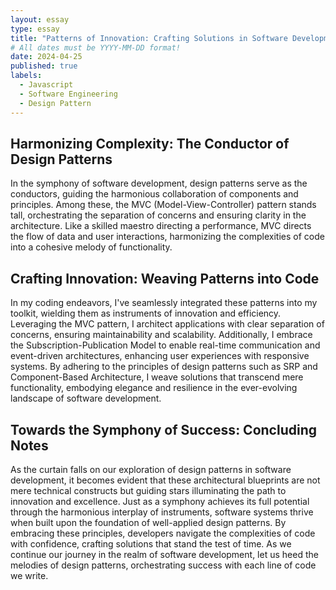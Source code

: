 ```yaml
---
layout: essay
type: essay
title: "Patterns of Innovation: Crafting Solutions in Software Development"
# All dates must be YYYY-MM-DD format!
date: 2024-04-25
published: true
labels:
  - Javascript
  - Software Engineering
  - Design Pattern
---
```


## Harmonizing Complexity: The Conductor of Design Patterns

In the symphony of software development, design patterns serve as the conductors, guiding the harmonious collaboration of components and principles. Among these, the MVC (Model-View-Controller) pattern stands tall, orchestrating the separation of concerns and ensuring clarity in the architecture. Like a skilled maestro directing a performance, MVC directs the flow of data and user interactions, harmonizing the complexities of code into a cohesive melody of functionality.

## Crafting Innovation: Weaving Patterns into Code

In my coding endeavors, I've seamlessly integrated these patterns into my toolkit, wielding them as instruments of innovation and efficiency. Leveraging the MVC pattern, I architect applications with clear separation of concerns, ensuring maintainability and scalability. Additionally, I embrace the Subscription-Publication Model to enable real-time communication and event-driven architectures, enhancing user experiences with responsive systems. By adhering to the principles of design patterns such as SRP and Component-Based Architecture, I weave solutions that transcend mere functionality, embodying elegance and resilience in the ever-evolving landscape of software development.

## Towards the Symphony of Success: Concluding Notes

As the curtain falls on our exploration of design patterns in software development, it becomes evident that these architectural blueprints are not mere technical constructs but guiding stars illuminating the path to innovation and excellence. Just as a symphony achieves its full potential through the harmonious interplay of instruments, software systems thrive when built upon the foundation of well-applied design patterns. By embracing these principles, developers navigate the complexities of code with confidence, crafting solutions that stand the test of time. As we continue our journey in the realm of software development, let us heed the melodies of design patterns, orchestrating success with each line of code we write.
